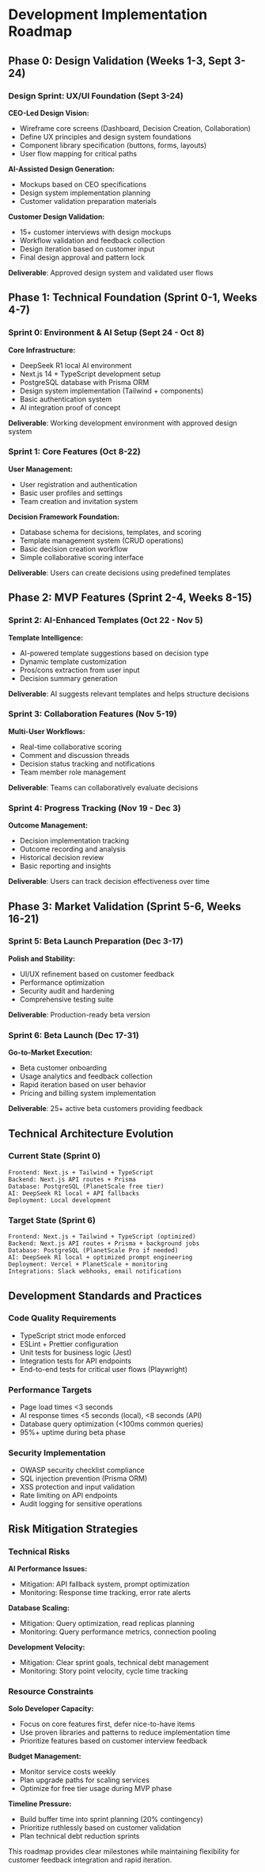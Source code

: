# Development Implementation Roadmap

## Phase 0: Design Validation (Weeks 1-3, Sept 3-24)

### Design Sprint: UX/UI Foundation (Sept 3-24)
**CEO-Led Design Vision:**
- Wireframe core screens (Dashboard, Decision Creation, Collaboration)
- Define UX principles and design system foundations
- Component library specification (buttons, forms, layouts)
- User flow mapping for critical paths

**AI-Assisted Design Generation:**
- Mockups based on CEO specifications
- Design system implementation planning
- Customer validation preparation materials

**Customer Design Validation:**
- 15+ customer interviews with design mockups
- Workflow validation and feedback collection
- Design iteration based on customer input
- Final design approval and pattern lock

**Deliverable**: Approved design system and validated user flows

## Phase 1: Technical Foundation (Sprint 0-1, Weeks 4-7)

### Sprint 0: Environment & AI Setup (Sept 24 - Oct 8)
**Core Infrastructure:**
- DeepSeek R1 local AI environment
- Next.js 14 + TypeScript development setup
- PostgreSQL database with Prisma ORM
- Design system implementation (Tailwind + components)
- Basic authentication system
- AI integration proof of concept

**Deliverable**: Working development environment with approved design system

### Sprint 1: Core Features (Oct 8-22)  
**User Management:**
- User registration and authentication
- Basic user profiles and settings
- Team creation and invitation system

**Decision Framework Foundation:**
- Database schema for decisions, templates, and scoring
- Template management system (CRUD operations)
- Basic decision creation workflow
- Simple collaborative scoring interface

**Deliverable**: Users can create decisions using predefined templates

## Phase 2: MVP Features (Sprint 2-4, Weeks 8-15)

### Sprint 2: AI-Enhanced Templates (Oct 22 - Nov 5)
**Template Intelligence:**
- AI-powered template suggestions based on decision type
- Dynamic template customization
- Pros/cons extraction from user input
- Decision summary generation

**Deliverable**: AI suggests relevant templates and helps structure decisions

### Sprint 3: Collaboration Features (Nov 5-19)
**Multi-User Workflows:**
- Real-time collaborative scoring
- Comment and discussion threads
- Decision status tracking and notifications
- Team member role management

**Deliverable**: Teams can collaboratively evaluate decisions

### Sprint 4: Progress Tracking (Nov 19 - Dec 3) 
**Outcome Management:**
- Decision implementation tracking
- Outcome recording and analysis
- Historical decision review
- Basic reporting and insights

**Deliverable**: Users can track decision effectiveness over time

## Phase 3: Market Validation (Sprint 5-6, Weeks 16-21)

### Sprint 5: Beta Launch Preparation (Dec 3-17)
**Polish and Stability:**
- UI/UX refinement based on customer feedback
- Performance optimization
- Security audit and hardening
- Comprehensive testing suite

**Deliverable**: Production-ready beta version

### Sprint 6: Beta Launch (Dec 17-31)
**Go-to-Market Execution:**
- Beta customer onboarding
- Usage analytics and feedback collection  
- Rapid iteration based on user behavior
- Pricing and billing system implementation

**Deliverable**: 25+ active beta customers providing feedback

## Technical Architecture Evolution

### Current State (Sprint 0)
```
Frontend: Next.js + Tailwind + TypeScript
Backend: Next.js API routes + Prisma
Database: PostgreSQL (PlanetScale free tier)
AI: DeepSeek R1 local + API fallbacks
Deployment: Local development
```

### Target State (Sprint 6)
```
Frontend: Next.js + Tailwind + TypeScript (optimized)
Backend: Next.js API routes + Prisma + background jobs
Database: PostgreSQL (PlanetScale Pro if needed)
AI: DeepSeek R1 local + optimized prompt engineering
Deployment: Vercel + PlanetScale + monitoring
Integrations: Slack webhooks, email notifications
```

## Development Standards and Practices

### Code Quality Requirements
- TypeScript strict mode enforced
- ESLint + Prettier configuration
- Unit tests for business logic (Jest)
- Integration tests for API endpoints  
- End-to-end tests for critical user flows (Playwright)

### Performance Targets
- Page load times <3 seconds
- AI response times <5 seconds (local), <8 seconds (API)
- Database query optimization (<100ms common queries)
- 95%+ uptime during beta phase

### Security Implementation
- OWASP security checklist compliance
- SQL injection prevention (Prisma ORM)
- XSS protection and input validation
- Rate limiting on API endpoints
- Audit logging for sensitive operations

## Risk Mitigation Strategies

### Technical Risks
**AI Performance Issues:**
- Mitigation: API fallback system, prompt optimization
- Monitoring: Response time tracking, error rate alerts

**Database Scaling:**
- Mitigation: Query optimization, read replicas planning
- Monitoring: Query performance metrics, connection pooling

**Development Velocity:**
- Mitigation: Clear sprint goals, technical debt management
- Monitoring: Story point velocity, cycle time tracking

### Resource Constraints
**Solo Developer Capacity:**
- Focus on core features first, defer nice-to-have items
- Use proven libraries and patterns to reduce implementation time
- Prioritize features based on customer interview feedback

**Budget Management:**
- Monitor service costs weekly
- Plan upgrade paths for scaling services
- Optimize for free tier usage during MVP phase

**Timeline Pressure:**
- Build buffer time into sprint planning (20% contingency)
- Prioritize ruthlessly based on customer validation
- Plan technical debt reduction sprints

This roadmap provides clear milestones while maintaining flexibility for customer feedback integration and rapid iteration.

